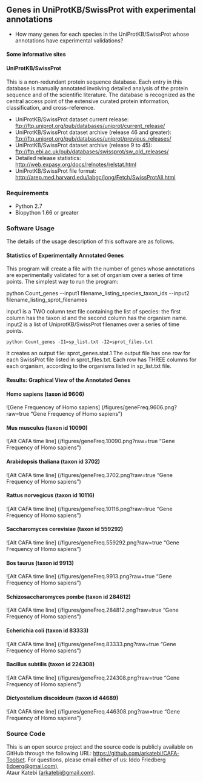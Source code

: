 ## Genes in UniProtKB/SwissProt with experimental annotations  
* How many genes for each species in the UniProtKB/SwissProt whose 
  annotations have experimental validations? 

#### Some informative sites 

#### UniProtKB/SwissProt
This is a non-redundant protein sequence database. Each entry in this database
is manually annotated involving detailed analysis of the protein sequence and
of the scientific literature. The database is recognized as the central access
point of the extensive curated protein information, classification, and
cross-reference.

* UniProtKB/SwissProt dataset current release:
  ftp://ftp.uniprot.org/pub/databases/uniprot/current_release/
* UniProtKB/SwissProt dataset archive (release 46 and greater):
  ftp://ftp.uniprot.org/pub/databases/uniprot/previous_releases/
* UniProtKB/SwissProt dataset archive (release 9 to 45):
  ftp://ftp.ebi.ac.uk/pub/databases/swissprot/sw_old_releases/
* Detailed release statistics:
  http://web.expasy.org/docs/relnotes/relstat.html
* UniProtKB/SwissProt file format:
  http://arep.med.harvard.edu/labgc/jong/Fetch/SwissProtAll.html

### Requirements
* Python 2.7 
* Biopython 1.66 or greater 

### Software Usage 

The details of the usage description of this software are as follows.

#### Statistics of Experimentally Annotated Genes 

This program will create a file with the number of genes whose annotations
are experimentally validated for a set of organism over a series of time
points. The simplest way to run the program:

python Count_genes --input1 filename_listing_species_taxon_ids --input2 filename_listing_sprot_filenames 

input1 is a TWO column text file containing the list of species: the first
column has the taxon id and the second column has the organism name. input2
is a list of UniprotKB/SwissProt filenames over a series of time points.

```
python Count_genes -I1=sp_list.txt -I2=sprot_files.txt
```

It creates an output file: sprot_genes.stat.1
The output file has one row for each SwissProt file listed in
sprot_files.txt. Each row has THREE columns for each organism,
according to the organisms listed in sp_list.txt file.

#### Results: Graphical View of the Annotated Genes 

####  Homo sapiens (taxon id 9606) 
![Gene Frequencey of Homo sapiens] (/figures/geneFreq.9606.png?raw=true “Gene Frequency of Homo sapiens”)

####  Mus musculus (taxon id 10090) 
![Alt CAFA time line] (/figures/geneFreq.10090.png?raw=true “Gene Frequency of Homo sapiens”)

####  Arabidopsis thaliana (taxon id 3702) 
![Alt CAFA time line] (/figures/geneFreq.3702.png?raw=true “Gene Frequency of Homo sapiens”)


####  Rattus norvegicus (taxon id 10116) 
![Alt CAFA time line] (/figures/geneFreq.10116.png?raw=true “Gene Frequency of Homo sapiens”)


####  Saccharomyces cerevisiae (taxon id 559292) 
![Alt CAFA time line] (/figures/geneFreq.559292.png?raw=true “Gene Frequency of Homo sapiens”)

####  Bos taurus (taxon id 9913) 
![Alt CAFA time line] (/figures/geneFreq.9913.png?raw=true “Gene Frequency of Homo sapiens”)

####  Schizosaccharomyces pombe (taxon id 284812) 
![Alt CAFA time line] (/figures/geneFreq.284812.png?raw=true “Gene Frequency of Homo sapiens”)

####  Echerichia coli (taxon id 83333) 
![Alt CAFA time line] (/figures/geneFreq.83333.png?raw=true “Gene Frequency of Homo sapiens”)

####  Bacillus subtilis (taxon id 224308) 
![Alt CAFA time line] (/figures/geneFreq.224308.png?raw=true “Gene Frequency of Homo sapiens”)

####  Dictyostelium discoideum (taxon id 44689) 
![Alt CAFA time line] (/figures/geneFreq.446308.png?raw=true “Gene Frequency of Homo sapiens”)

### Source Code
This is an open source project and the source code is publicly available on 
GitHub through the following URL: https://github.com/arkatebi/CAFA-Toolset.
For questions, please email either of us: Iddo Friedberg (idoerg@gmail.com),  
Ataur Katebi (arkatebi@gmail.com).

